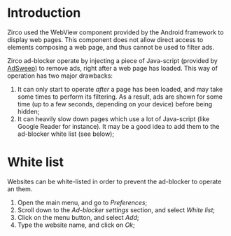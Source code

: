 # Introduction #

Zirco used the WebView component provided by the Android framework to display web pages. This component does not allow direct access to elements composing a web page, and thus cannot be used to filter ads.

Zirco ad-blocker operate by injecting a piece of Java-script (provided by [AdSweep](http://adsweep.org/)) to remove ads, right after a web page has loaded. This way of operation has two major drawbacks:

  1. It can only start to operate _after_ a page has been loaded, and may take some times to perform its filtering. As a result, ads are shown for some time (up to a few seconds, depending on your device) before being hidden;
  1. It can heavily slow down pages which use a lot of Java-script (like Google Reader for instance). It may be a good idea to add them to the ad-blocker white list (see below);

# White list #

Websites can be white-listed in order to prevent the ad-blocker to operate an them.

  1. Open the main menu, and go to _Preferences_;
  1. Scroll down to the _Ad-blocker settings_ section, and select _White list_;
  1. Click on the menu button, and select _Add_;
  1. Type the website name, and click on _Ok_;